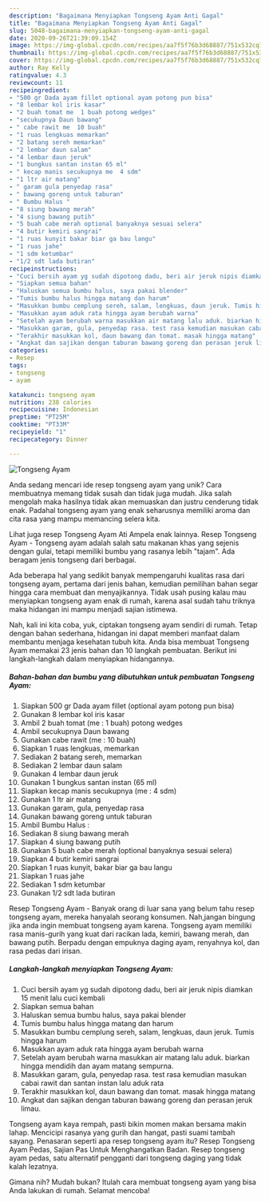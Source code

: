 ```yaml
---
description: "Bagaimana Menyiapkan Tongseng Ayam Anti Gagal"
title: "Bagaimana Menyiapkan Tongseng Ayam Anti Gagal"
slug: 5048-bagaimana-menyiapkan-tongseng-ayam-anti-gagal
date: 2020-09-26T21:39:09.154Z
image: https://img-global.cpcdn.com/recipes/aa7f5f76b3d68887/751x532cq70/tongseng-ayam-foto-resep-utama.jpg
thumbnail: https://img-global.cpcdn.com/recipes/aa7f5f76b3d68887/751x532cq70/tongseng-ayam-foto-resep-utama.jpg
cover: https://img-global.cpcdn.com/recipes/aa7f5f76b3d68887/751x532cq70/tongseng-ayam-foto-resep-utama.jpg
author: Ray Kelly
ratingvalue: 4.3
reviewcount: 11
recipeingredient:
- "500 gr Dada ayam fillet optional ayam potong pun bisa"
- "8 lembar kol iris kasar"
- "2 buah tomat me  1 buah potong wedges"
- "secukupnya Daun bawang"
- " cabe rawit me  10 buah"
- "1 ruas lengkuas memarkan"
- "2 batang sereh memarkan"
- "2 lembar daun salam"
- "4 lembar daun jeruk"
- "1 bungkus santan instan 65 ml"
- " kecap manis secukupnya me  4 sdm"
- "1 ltr air matang"
- " garam gula penyedap rasa"
- " bawang goreng untuk taburan"
- " Bumbu Halus "
- "8 siung bawang merah"
- "4 siung bawang putih"
- "5 buah cabe merah optional banyaknya sesuai selera"
- "4 butir kemiri sangrai"
- "1 ruas kunyit bakar biar ga bau langu"
- "1 ruas jahe"
- "1 sdm ketumbar"
- "1/2 sdt lada butiran"
recipeinstructions:
- "Cuci bersih ayam yg sudah dipotong dadu, beri air jeruk nipis diamkan 15 menit lalu cuci kembali"
- "Siapkan semua bahan"
- "Haluskan semua bumbu halus, saya pakai blender"
- "Tumis bumbu halus hingga matang dan harum"
- "Masukkan bumbu cemplung sereh, salam, lengkuas, daun jeruk. Tumis hingga harum"
- "Masukkan ayam aduk rata hingga ayam berubah warna"
- "Setelah ayam berubah warna masukkan air matang lalu aduk. biarkan hingga mendidih dan ayam matang sempurna."
- "Masukkan garam, gula, penyedap rasa. test rasa kemudian masukan cabai rawit dan santan instan lalu aduk rata"
- "Terakhir masukkan kol, daun bawang dan tomat. masak hingga matang"
- "Angkat dan sajikan dengan taburan bawang goreng dan perasan jeruk limau."
categories:
- Resep
tags:
- tongseng
- ayam

katakunci: tongseng ayam 
nutrition: 238 calories
recipecuisine: Indonesian
preptime: "PT25M"
cooktime: "PT33M"
recipeyield: "1"
recipecategory: Dinner

---
```



![Tongseng Ayam](https://img-global.cpcdn.com/recipes/aa7f5f76b3d68887/751x532cq70/tongseng-ayam-foto-resep-utama.jpg)

Anda sedang mencari ide resep tongseng ayam yang unik? Cara membuatnya memang tidak susah dan tidak juga mudah. Jika salah mengolah maka hasilnya tidak akan memuaskan dan justru cenderung tidak enak. Padahal tongseng ayam yang enak seharusnya memiliki aroma dan cita rasa yang mampu memancing selera kita.

Lihat juga resep Tongseng Ayam Ati Ampela enak lainnya. Resep Tongseng Ayam - Tongseng ayam adalah salah satu makanan khas yang sejenis dengan gulai, tetapi memiliki bumbu yang rasanya lebih &#34;tajam&#34;. Ada beragam jenis tongseng dari berbagai.

Ada beberapa hal yang sedikit banyak mempengaruhi kualitas rasa dari tongseng ayam, pertama dari jenis bahan, kemudian pemilihan bahan segar hingga cara membuat dan menyajikannya. Tidak usah pusing kalau mau menyiapkan tongseng ayam enak di rumah, karena asal sudah tahu triknya maka hidangan ini mampu menjadi sajian istimewa.


Nah, kali ini kita coba, yuk, ciptakan tongseng ayam sendiri di rumah. Tetap dengan bahan sederhana, hidangan ini dapat memberi manfaat dalam membantu menjaga kesehatan tubuh kita. Anda bisa membuat Tongseng Ayam memakai 23 jenis bahan dan 10 langkah pembuatan. Berikut ini langkah-langkah dalam menyiapkan hidangannya.

<!--inarticleads1-->

##### Bahan-bahan dan bumbu yang dibutuhkan untuk pembuatan Tongseng Ayam:

1. Siapkan 500 gr Dada ayam fillet (optional ayam potong pun bisa)
1. Gunakan 8 lembar kol iris kasar
1. Ambil 2 buah tomat (me : 1 buah) potong wedges
1. Ambil secukupnya Daun bawang
1. Gunakan  cabe rawit (me : 10 buah)
1. Siapkan 1 ruas lengkuas, memarkan
1. Sediakan 2 batang sereh, memarkan
1. Sediakan 2 lembar daun salam
1. Gunakan 4 lembar daun jeruk
1. Gunakan 1 bungkus santan instan (65 ml)
1. Siapkan  kecap manis secukupnya (me : 4 sdm)
1. Gunakan 1 ltr air matang
1. Gunakan  garam, gula, penyedap rasa
1. Gunakan  bawang goreng untuk taburan
1. Ambil  Bumbu Halus :
1. Sediakan 8 siung bawang merah
1. Siapkan 4 siung bawang putih
1. Gunakan 5 buah cabe merah (optional banyaknya sesuai selera)
1. Siapkan 4 butir kemiri sangrai
1. Siapkan 1 ruas kunyit, bakar biar ga bau langu
1. Siapkan 1 ruas jahe
1. Sediakan 1 sdm ketumbar
1. Gunakan 1/2 sdt lada butiran


Resep Tongseng Ayam - Banyak orang di luar sana yang belum tahu resep tongseng ayam, mereka hanyalah seorang konsumen. Nah,jangan bingung jika anda ingin membuat tongseng ayam karena. Tongseng ayam memiliki rasa manis-gurih yang kuat dari racikan lada, kemiri, bawang merah, dan bawang putih. Berpadu dengan empuknya daging ayam, renyahnya kol, dan rasa pedas dari irisan. 

<!--inarticleads2-->

##### Langkah-langkah menyiapkan Tongseng Ayam:

1. Cuci bersih ayam yg sudah dipotong dadu, beri air jeruk nipis diamkan 15 menit lalu cuci kembali
1. Siapkan semua bahan
1. Haluskan semua bumbu halus, saya pakai blender
1. Tumis bumbu halus hingga matang dan harum
1. Masukkan bumbu cemplung sereh, salam, lengkuas, daun jeruk. Tumis hingga harum
1. Masukkan ayam aduk rata hingga ayam berubah warna
1. Setelah ayam berubah warna masukkan air matang lalu aduk. biarkan hingga mendidih dan ayam matang sempurna.
1. Masukkan garam, gula, penyedap rasa. test rasa kemudian masukan cabai rawit dan santan instan lalu aduk rata
1. Terakhir masukkan kol, daun bawang dan tomat. masak hingga matang
1. Angkat dan sajikan dengan taburan bawang goreng dan perasan jeruk limau.


Tongseng ayam kaya rempah, pasti bikin momen makan bersama makin lahap. Mencicipi rasanya yang gurih dan hangat, pasti suami tambah sayang. Penasaran seperti apa resep tongseng ayam itu? Resep Tongseng Ayam Pedas, Sajian Pas Untuk Menghangatkan Badan. Resep tongseng ayam pedas, satu alternatif pengganti dari tongseng daging yang tidak kalah lezatnya. 

Gimana nih? Mudah bukan? Itulah cara membuat tongseng ayam yang bisa Anda lakukan di rumah. Selamat mencoba!
